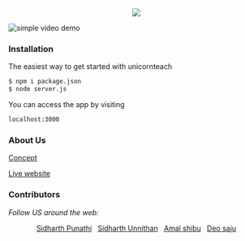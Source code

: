 <div align="center">
<img src="https://raw.githubusercontent.com/sidharthpunathil/unicornteachV2/main/public/images/logo.svg">
</div>

![simple video demo](https://github.com/TheAmalShibu/unicornteachV2/blob/main/Assets/simplevideodemo.gif)

### Installation

The easiest way to get started with unicornteach

```bash
$ npm i package.json
$ node server.js
```

You can access the app by visiting

```bash
localhost:3000
```
### About Us

<a href="https://docs.google.com/presentation/d/1X_5cFYmizqu-8cp4DHltDiI17BK6T65KlEPaCuGE_Vc/edit?usp=sharingg" title="Tutorial">Concept</a>
  
  <a href="https://unicornteach.herokuapp.com/" title="Website">Live website</a>
 

<h3>Contributors</h3>

<i>Follow US around the web:</i><br>

<div align="center">
  <a href="https://github.com/sidharthpunathil" >Sidharth Punathi</a>
  &nbsp;
  <a href="https://github.com/sid2020-devil" >Sidharth Unnithan</a>
  &nbsp;
  <a href="https://github.com/theamalshibu" >Amal shibu</a>
  &nbsp;
  <a href="https://github.com/Deosaju" >Deo saju</a>


</div>
